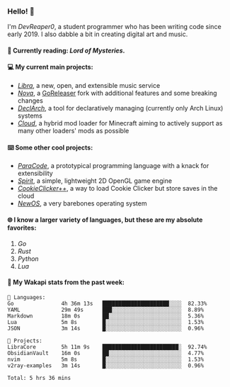### Hello! 👋

I'm _DevReaper0_, a student programmer who has been writing code since early 2019. I also dabble a bit in creating digital art and music.

#### 📖 Currently reading: *Lord of Mysteries*.

#### 💻 My current main projects:

-   _[Libra](https://github.com/LibraMusic)_, a new, open, and extensible music service
-   _[Nova](https://github.com/LibraMusic/Nova)_, a [GoReleaser](https://github.com/goreleaser/goreleaser) fork with additional features and some breaking changes
-   _[DeclArch](https://github.com/DevReaper0/declarch)_, a tool for declaratively managing (currently only Arch Linux) systems
-   _[Cloud](https://github.com/CloudLoaderMC/CloudLoader)_, a hybrid mod loader for Minecraft aiming to actively support as many other loaders' mods as possible

#### ⌨️ Some other cool projects:

-   _[ParaCode](https://github.com/ParaCodeLang/ParaCode)_, a prototypical programming language with a knack for extensibility
-   _[Spirit](https://gitlab.com/DevReaper0/SpiritEngine)_, a simple, lightweight 2D OpenGL game engine
-   _[CookieClicker++](https://github.com/DevReaper0/CookieClickerPlusPlus)_, a way to load Cookie Clicker but store saves in the cloud
-   _[NewOS](https://github.com/DevReaper0/NewOS)_, a very barebones operating system

#### 🌐 I know a larger variety of languages, but these are my absolute favorites:

1. _Go_
2. _Rust_
3. _Python_
4. _Lua_

#### 📡 My Wakapi stats from the past week:

```text
💾 Languages:
Go               4h 36m 13s   █████████████████████░░░░  82.33%
YAML             29m 49s      ███░░░░░░░░░░░░░░░░░░░░░░  8.89%
Markdown         18m 0s       ██░░░░░░░░░░░░░░░░░░░░░░░  5.36%
Lua              5m 8s        █░░░░░░░░░░░░░░░░░░░░░░░░  1.53%
JSON             3m 14s       █░░░░░░░░░░░░░░░░░░░░░░░░  0.96%

💼 Projects:
LibraCore        5h 11m 9s    ████████████████████████░  92.74%
ObsidianVault    16m 0s       ██░░░░░░░░░░░░░░░░░░░░░░░  4.77%
nvim             5m 8s        █░░░░░░░░░░░░░░░░░░░░░░░░  1.53%
v2ray-examples   3m 14s       █░░░░░░░░░░░░░░░░░░░░░░░░  0.96%

Total: 5 hrs 36 mins
```

